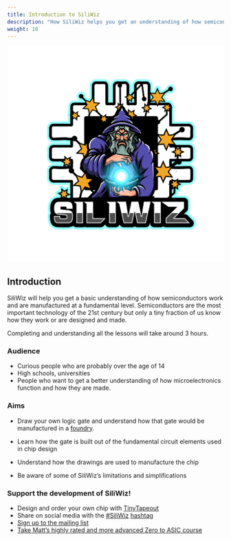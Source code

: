 ```yaml
---
title: Introduction to SiliWiz
description: "How SiliWiz helps you get an understanding of how semiconductors work and are manufactured"
weight: 10
---
```



![](../images/image60.png?width=30pc)

Introduction
------------

SiliWiz will help you get a basic understanding of how semiconductors work and are manufactured at a fundamental level. Semiconductors are the most important technology of the 21st century but only a tiny fraction of us know how they work or are designed and made.

Completing and understanding all the lessons will take around 3 hours.

### Audience

*   Curious people who are probably over the age of 14
*   High schools, universities
*   People who want to get a better understanding of how microelectronics function and how they are made.

### Aims

*   Draw your own logic gate and understand how that gate would be manufactured in a [foundry](https://www.google.com/url?q=https://www.zerotoasiccourse.com/terminology/foundry/&sa=D&source=editors&ust=1677096507782396&usg=AOvVaw3sKkTsTaQSBY-QPkOILghl).
*   Learn how the gate is built out of the fundamental circuit elements used in chip design

*   Understand how the drawings are used to manufacture the chip
*   Be aware of some of SiliWiz’s limitations and simplifications

### Support the development of SiliWiz!

*   Design and order your own chip with [TinyTapeout](https://www.google.com/url?q=https://tinytapeout.com/&sa=D&source=editors&ust=1677096507783707&usg=AOvVaw14A-WlYVgsN6_Jmn2416kl)
*   Share on social media with the [#SiliWiz](https://www.google.com/url?q=https://twitter.com/search?q%3D%2523siliwiz&sa=D&source=editors&ust=1677096507784213&usg=AOvVaw2L1RxLzHouwaDdIwdFckJ3) [hashtag](https://www.google.com/url?q=https://twitter.com/search?q%3D%2523siliwiz&sa=D&source=editors&ust=1677096507784504&usg=AOvVaw3S1aJZuWHb20mGEhP5MUcn)
*   [Sign up to the mailing list](https://www.google.com/url?q=https://zerotoasiccourse.com/newsletter&sa=D&source=editors&ust=1677096507784977&usg=AOvVaw1443wz-XJFlJo7MLvnQQQe)
*   [Take Matt’s highly rated and more advanced Zero to ASIC course](https://www.google.com/url?q=https://zerotoasiccourse.com&sa=D&source=editors&ust=1677096507785433&usg=AOvVaw0kBPLaDnZ5FLctQZ00kvQD)
